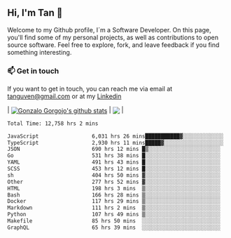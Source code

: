 ## Hi, I'm Tan 👋

Welcome to my Github profile, I´m a Software Developer. On this page, you'll find some of my personal projects, as well as contributions to open source software. Feel free to explore, fork, and leave feedback if you find something interesting.

### 📫 Get in touch

If you want to get in touch, you can reach me via email at [tanguven@gmail.com](mailto:tanguven@gmail.com) or at my [Linkedin](https://www.linkedin.com/in/tanguven/)

| <a href="https://github.com/tnguven"><img align="center" src="https://github-readme-stats.vercel.app/api?username=tnguven&show_icons=true&include_all_commits=true&theme=gotham&hide_border=true" alt="Gonzalo Gorgojo's github stats" /></a> | <a href="https://github.com/tnguven"><img align="center" src="https://github-readme-stats.vercel.app/api/top-langs/?username=tnguven&layout=compact&theme=gotham&hide_border=true" /></a> |

<!--START_SECTION:waka-->

```txt
Total Time: 12,758 hrs 2 mins

JavaScript                 6,031 hrs 26 mins███████████▓░░░░░░░░░░░░░   46.27 %
TypeScript                 2,930 hrs 11 mins█████▓░░░░░░░░░░░░░░░░░░░   22.48 %
JSON                       690 hrs 12 mins █▒░░░░░░░░░░░░░░░░░░░░░░░   05.29 %
Go                         531 hrs 38 mins █░░░░░░░░░░░░░░░░░░░░░░░░   04.08 %
YAML                       491 hrs 43 mins █░░░░░░░░░░░░░░░░░░░░░░░░   03.77 %
SCSS                       453 hrs 12 mins █░░░░░░░░░░░░░░░░░░░░░░░░   03.48 %
sh                         404 hrs 50 mins ▓░░░░░░░░░░░░░░░░░░░░░░░░   03.11 %
Other                      277 hrs 52 mins ▓░░░░░░░░░░░░░░░░░░░░░░░░   02.13 %
HTML                       198 hrs 3 mins  ▒░░░░░░░░░░░░░░░░░░░░░░░░   01.52 %
Bash                       166 hrs 28 mins ▒░░░░░░░░░░░░░░░░░░░░░░░░   01.28 %
Docker                     117 hrs 29 mins ▒░░░░░░░░░░░░░░░░░░░░░░░░   00.90 %
Markdown                   111 hrs 2 mins  ▒░░░░░░░░░░░░░░░░░░░░░░░░   00.85 %
Python                     107 hrs 49 mins ▒░░░░░░░░░░░░░░░░░░░░░░░░   00.83 %
Makefile                   85 hrs 50 mins  ░░░░░░░░░░░░░░░░░░░░░░░░░   00.66 %
GraphQL                    65 hrs 39 mins  ░░░░░░░░░░░░░░░░░░░░░░░░░   00.50 %
```

<!--END_SECTION:waka-->
